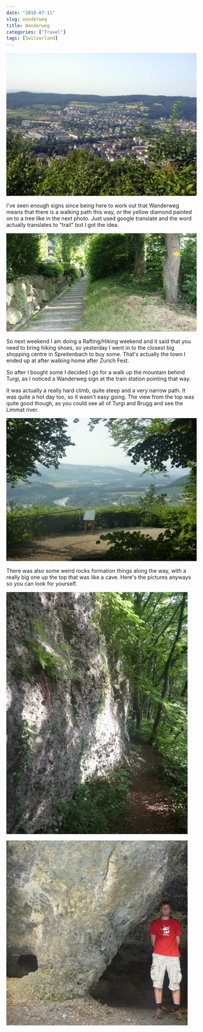 ```yaml
---
date: "2010-07-11"
slug: wanderweg
title: Wanderweg
categories: ["Travel"]
tags: [Switzerland]
---
```


![p1020293-774350](p1020293-7743501.jpg)

I've seen enough signs since being here to work out that Wanderweg means that there is a walking path this way, or the yellow diamond painted on to a tree like in the next photo. Just used google translate and the word actually translates to "trail" but I got the idea.

![](diamond.jpg)

So next weekend I am doing a Rafting/Hiking weekend and it said that you need to bring hiking shoes, so yesterday I went in to the closest big shopping centre in Spreitenbach to buy some. That's actually the town I ended up at after walking home after Zurich Fest.

So after I bought some I decided I go for a walk up the mountain behind Turgi, as I noticed a Wanderweg sign at the train station pointing that way.

It was actually a really hard climb, quite steep and a very narrow path. It was quite a hot day too, so it wasn't easy going. The view from the top was quite good though, as you could see all of Turgi and Brugg and see the Limmat river.

![](view.jpg)

There was also some weird rocks formation things along the way, with a really big one up the top that was like a cave. Here's the pictures anyways so you can look for yourself.

![](rocks.jpg)

![](cave.jpg)
